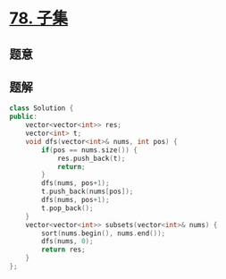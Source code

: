 #  [78. 子集](https://leetcode-cn.com/problems/subsets/)

## 题意



## 题解



```c++
class Solution {
public:
    vector<vector<int>> res;
    vector<int> t;
    void dfs(vector<int>& nums, int pos) {
        if(pos == nums.size()) {
            res.push_back(t);
            return;
        }
        dfs(nums, pos+1);
        t.push_back(nums[pos]);
        dfs(nums, pos+1);
        t.pop_back();
    }
    vector<vector<int>> subsets(vector<int>& nums) {
        sort(nums.begin(), nums.end());
        dfs(nums, 0);
        return res;
    }
};
```



```python3

```

